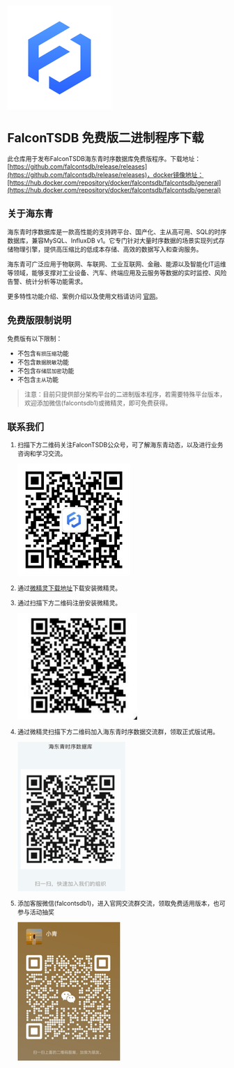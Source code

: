 ![img](images/logo.png)
# FalconTSDB 免费版二进制程序下载

此仓库用于发布FalconTSDB海东青时序数据库免费版程序。下载地址：[https://github.com/falcontsdb/release/releases](https://github.com/falcontsdb/release/releases)，docker镜像地址：[https://hub.docker.com/repository/docker/falcontsdb/falcontsdb/general](https://hub.docker.com/repository/docker/falcontsdb/falcontsdb/general)

## 关于海东青
海东青时序数据库是一款高性能的支持跨平台、国产化、主从高可用、SQL的时序数据库，兼容MySQL、InfluxDB v1。它专门针对大量时序数据的场景实现列式存储物理引擎，提供高压缩比的低成本存储、高效的数据写入和查询服务。

海东青可广泛应用于物联网、车联网、工业互联网、金融、能源以及智能化IT运维等领域，能够支撑对工业设备、汽车、终端应用及云服务等数据的实时监控、风险告警、统计分析等功能需求。

更多特性功能介绍、案例介绍以及使用文档请访问 [官网](https://fctsdb.rockontrol.com/)。

## 免费版限制说明
免费版有以下限制：
- 不包含`有损压缩`功能
- 不包含`数据脱敏`功能
- 不包含`存储层加密`功能
- 不包含`主从`功能

> 注意：目前只提供部分架构平台的二进制版本程序，若需要特殊平台版本，欢迎添加微信(falcontsdb1)或微精灵，即可免费获得。

## 联系我们
1. 扫描下方二维码关注FalconTSDB公众号，可了解海东青动态，以及进行业务咨询和学习交流。
   
   ![img](images/qrcode.jpg)

2. 通过[微精灵下载地址](https://www.rockontrol.com/wjl.jhtml)下载安装微精灵。

3. 通过扫描下方二维码注册安装微精灵。

   ![img](images/wjl_reg_qrcode.jpg)

4. 通过微精灵扫描下方二维码加入海东青时序数据交流群，领取正式版试用。
   
   ![img](images/wjl_group_qrcode.png) 

5. 添加客服微信(falcontsdb1)，进入官网交流群交流，领取免费适用版本，也可参与活动抽奖
   
   ![img](images/falcontsdb1.png) 
